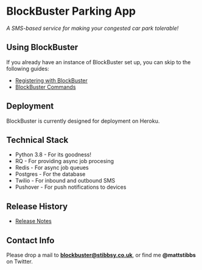 BlockBuster Parking App
=======================
*A SMS-based service for making your congested car park tolerable!*

## Using BlockBuster
If you already have an instance of BlockBuster set up, you can skip to the following guides:


* [Registering with BlockBuster](docs/getting_started.md)
* [BlockBuster Commands](docs/commands.md)


## Deployment
BlockBuster is currently designed for deployment on Heroku.

## Technical Stack
* Python 3.8 - For its goodness!
* RQ - For providing async job procesing
* Redis - For async job queues
* Postgres - For the database
* Twilio - For inbound and outbound SMS
* Pushover - For push notifications to devices

## Release History

* [Release Notes](RELEASE.md)


## Contact Info
Please drop a mail to **[blockbuster@stibbsy.co.uk](blockbuster@stibbsy.co.uk)**, or find me **@mattstibbs** on Twitter.
